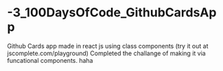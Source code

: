 # -3_100DaysOfCode_GithubCardsApp
Github Cards app made in react js using class components (try it out at jscomplete.com/playground)
Completed the challange of making it via funcational components. haha

